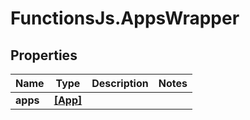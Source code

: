 # FunctionsJs.AppsWrapper

## Properties
Name | Type | Description | Notes
------------ | ------------- | ------------- | -------------
**apps** | [**[App]**](App.md) |  | 


